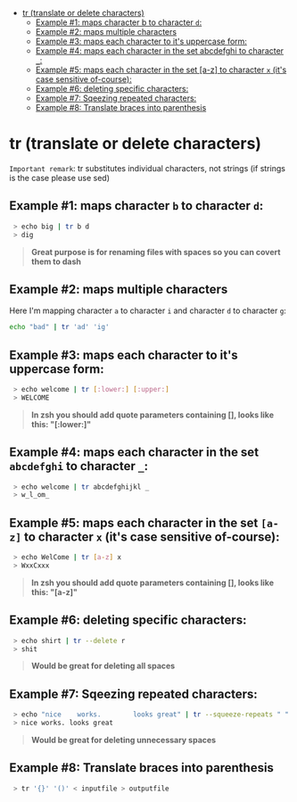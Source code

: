 <!--ts-->
   * [tr (translate or delete characters)](#tr-translate-or-delete-characters)
      * [Example #1: maps character b to character <code>d</code>:](#example-1-maps-character-b-to-character-d)
      * [Example #2: maps multiple characters](#example-2-maps-multiple-characters)
      * [Example #3: maps each character to it's uppercase form:](#example-3-maps-each-character-to-its-uppercase-form)
      * [Example #4: maps each character in the set abcdefghi to character <code>_</code>:](#example-4-maps-each-character-in-the-set-abcdefghi-to-character-_)
      * [Example #5: maps each character in the set [a-z] to character <code>x</code> (it's case sensitive of-course):](#example-5-maps-each-character-in-the-set-a-z-to-character-x-its-case-sensitive-of-course)
      * [Example #6: deleting specific characters:](#example-6-deleting-specific-characters)
      * [Example #7: Sqeezing repeated characters:](#example-7-sqeezing-repeated-characters)
      * [Example #8: Translate braces into parenthesis](#example-8-translate-braces-into-parenthesis)

<!-- Added by: gil_diy, at: 2020-02-05T16:31+02:00 -->

<!--te-->

# tr (translate or delete characters)

`Important remark`: tr substitutes individual characters, not strings (if strings is the case please use sed)

## Example #1: maps character `b` to character `d`:
```bash
 > echo big | tr b d
 > dig
```
> **Great purpose is for renaming files with spaces so you can covert them to dash**

## Example #2: maps multiple characters
Here I'm mapping character `a` to character `i` and character `d` to character `g`:

```bash
echo "bad" | tr 'ad' 'ig'
```

## Example #3: maps each character to it's uppercase form:
```bash
 > echo welcome | tr [:lower:] [:upper:]
 > WELCOME
```
> **In zsh you should add quote parameters containing [], looks like this: "[:lower:]"**

## Example #4: maps each character in the set `abcdefghi` to character `_`:
```bash
 > echo welcome | tr abcdefghijkl _
 > w_l_om_
```

## Example #5: maps each character in the set `[a-z]` to character `x` (it's case sensitive of-course):
```bash
 > echo WelCome | tr [a-z] x
 > WxxCxxx
```
> **In zsh you should add quote parameters containing [], looks like this: "[a-z]"**

## Example #6: deleting specific characters:
```bash
 > echo shirt | tr --delete r
 > shit
```
> **Would be great for deleting all spaces**

## Example #7: Sqeezing repeated characters:
```bash
 > echo "nice    works.        looks great" | tr --squeeze-repeats " "
 > nice works. looks great
```
> **Would be great for deleting unnecessary spaces**

## Example #8: Translate braces into parenthesis

```bash
 > tr '{}' '()' < inputfile > outputfile
```
